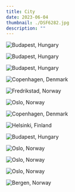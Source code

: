 ```yaml
---
title: City
date: 2023-06-04
thumbnail: ./DSF6282.jpg
description: ""
---
```


![Budapest, Hungary](./DSF5576.jpg "Budapest, Hungary")

<div class="city-0-row">
<div class="city-0-col-0">

![Budapest, Hungary](./DSF5425.jpg "Budapest, Hungary")

</div>

<div class="city-0-col-1">

![Budapest, Hungary](./DSF5114.jpg "Budapest, Hungary")

</div>
</div>

![Copenhagen, Denmark](./DSF6282.jpg "Copenhagen, Denmark")

![Fredrikstad, Norway](./DSF8452.jpg "Fredrikstad, Norway")

![Oslo, Norway](./DSF8192.jpg "Oslo, Norway")

![Copenhagen, Denmark](./DSF6359.jpg "Copenhagen, Denmark")

![Helsinki, Finland](./DSF6666.jpg "Helsinki, Finland")

<div class="city-1-row">
<div class="city-1-col-0">

![Budapest, Hungary](./DSF5075.jpg "Budapest, Hungary")

</div>

<div class="city-1-col-1">

![Oslo, Norway](./DSC0273.jpg "Oslo, Norway")

</div>
</div>

![Oslo, Norway](./20231205_120112.jpg "Oslo, Norway")

![Oslo, Norway](./DSF7944.jpg "Oslo, Norway")

![Bergen, Norway](./DSF2013.jpg "Bergen, Norway")
